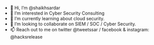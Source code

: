 - 👋 Hi, I’m @shaikhsardar
- 👀 I’m interested in Cyber Security Consulting
- 🌱 I’m currently learning about cloud security. 
- 💞️ I’m looking to collaborate on SIEM / SOC / Cyber Security. 
- 📫 Reach out to me on twitter @tweetssar / facebook & instagram: @hacksrelease 

<!---
shaikhsardar/shaikhsardar is a ✨ special ✨ repository because its `README.md` (this file) appears on your GitHub profile.
You can click the Preview link to take a look at your changes.
--->
